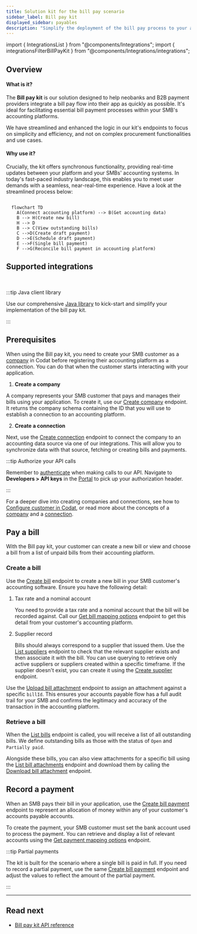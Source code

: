```yaml
---
title: Solution kit for the bill pay scenario
sidebar_label: Bill pay kit
displayed_sidebar: payables
description: "Simplify the deployment of the bill pay process to your app with our solution kit"
---
```


import { IntegrationsList } from "@components/Integrations";
import { integrationsFilterBillPayKit } from "@components/Integrations/integrations";

## Overview

#### What is it?

The **Bill pay kit** is our solution designed to help neobanks and B2B payment providers integrate a bill pay flow into their app as quickly as possible. It's ideal for facilitating essential bill payment processes within your SMB's accounting platforms.

We have streamlined and enhanced the logic in our kit's endpoints to focus on simplicity and efficiency, and not on complex procurement functionalities and use cases.

#### Why use it?

Crucially, the kit offers synchronous functionality, providing real-time updates between your platform and your SMBs' accounting systems. In today's fast-paced industry landscape, this enables you to meet user demands with a seamless, near-real-time experience. Have a look at the streamlined process below: 

```mermaid

  flowchart TD
    A(Connect accounting platform) --> B(Get accounting data)
    B --> H(Create new bill)
    H --> D
    B --> C(View outstanding bills)
    C -->D(Create draft payment)
    D -->E(Schedule draft payment)
    E -->F(Single bill payment)
    F -->G(Reconcile bill payment in accounting platform)

```

## Supported integrations

<br />

<IntegrationsList filter={integrationsFilterBillPayKit} />

:::tip Java client library

Use our comprehensive [Java library](https://github.com/codatio/client-sdk-java/tree/main/sync-for-payables) to kick-start and simplify your implementation of the bill pay kit.

:::

## Prerequisites

When using the Bill pay kit, you need to create your SMB customer as a [company](../terms/company) in Codat before registering their accounting platform as a connection. You can do that when the customer starts interacting with your application.  

1. **Create a company**

A company represents your SMB customer that pays and manages their bills using your application. To create it, use our [Create company](/sync-for-payables-v2-api#/operations/create-company) endpoint. It returns the company schema containing the ID that you will use to establish a connection to an accounting platform.

2. **Create a connection**

Next, use the [Create connection](/sync-for-payables-v2-api#/operations/create-connection) endpoint to connect the company to an accounting data source via one of our integrations. This will allow you to synchronize data with that source, fetching or creating bills and payments. 

:::tip Authorize your API calls

Remember to [authenticate](/using-the-api/authentication) when making calls to our API. Navigate to **Developers > API keys** in the [Portal](https://app.codat.io/) to pick up your authorization header.

:::

For a deeper dive into creating companies and connections, see how to [Configure customer in Codat](/payables/configure-customer), or read more about the concepts of a [company](/core-concepts/companies) and a [connection](/core-concepts/connections).

## Pay a bill

With the Bill pay kit, your customer can create a new bill or view and choose a bill from a list of unpaid bills from their accounting platform. 

### Create a bill

Use the [Create bill](/sync-for-payables-v2-api#/operations/create-bill) endpoint to create a new bill in your SMB customer's accounting software. Ensure you have the following detail:

1. Tax rate and a nominal account

    You  need to provide a tax rate and a nominal account that the bill will be recorded against. Call our [Get bill mapping options](/sync-for-payables-v2-api#/operations/get-mapping-options-bills) endpoint to get this detail from your customer's accounting platform. 

2. Supplier record

    Bills should always correspond to a supplier that issued them. Use the [List suppliers](https://docs.codat.io/sync-for-payables-v2-api#/operations/list-suppliers) endpoint to check that the relevant supplier exists and then associate it with the bill. You can use querying to retrieve only active suppliers or suppliers created within a specific timeframe. If the supplier doesn't exist, you can create it using the [Create supplier](https://docs.codat.io/sync-for-payables-v2-api#/operations/create-suppliers) endpoint.

Use the [Upload bill attachment](https://docs.codat.io/sync-for-payables-v2-api#/operations/upload-bill-attachment) endpoint to assign an attachment against a specific `billId`. This ensures your accounts payable flow has a full audit trail for your SMB and confirms the legitimacy and accuracy of the transaction in the accounting platform. 

### Retrieve a bill

When the [List bills](/sync-for-payables-v2-api#/operations/list-bills) endpoint is called, you will receive a list of all outstanding bills. We define outstanding bills as those with the status of `Open` and `Partially paid`. 

Alongside these bills, you can also view attachments for a specific bill using the [List bill attachments](/sync-for-payables-v2-api#/operations/list-bill-attachments) endpoint and download them by calling the [Download bill attachment](/sync-for-payables-v2-api#/operations/download-bill-attachment) endpoint.

## Record a payment 

When an SMB pays their bill in your application, use the [Create bill payment](/sync-for-payables-v2-api#/operations/create-bill-payment) endpoint to represent an allocation of money within any of your customer's accounts payable accounts. 

To create the payment, your SMB customer must set the bank account used to process the payment. You can retrieve and display a list of relevant accounts using the [Get payment mapping options](/sync-for-payables-v2-api#/operations/get-mapping-options-payments) endpoint.

:::tip Partial payments

The kit is built for the scenario where a single bill is paid in full. If you need to record a partial payment, use the same [Create bill payment](/sync-for-payables-v2-api#/operations/create-bill-payment) endpoint and adjust the values to reflect the amount of the partial payment.

:::

---
## Read next

- [Bill pay kit API reference](/sync-for-payables-v2-api#/)
